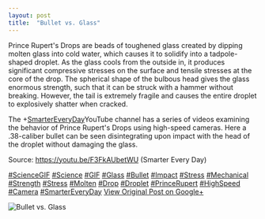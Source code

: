 ```yaml
---
layout: post
title:  "Bullet vs. Glass"
---
```


Prince Rupert's Drops are beads of toughened glass created by dipping molten glass into cold water, which causes it to solidify into a tadpole-shaped droplet. As the glass cools from the outside in, it produces significant compressive stresses on the surface and tensile stresses at the core of the drop. The spherical shape of the bulbous head gives the glass enormous strength, such that it can be struck with a hammer without breaking. However, the tail is extremely fragile and causes the entire droplet to explosively shatter when cracked.  
  
The +[SmarterEveryDay](https://plus.google.com/108289803974286068198)​​ YouTube channel has a series of videos examining the behavior of Prince Rupert's Drops using high-speed cameras. Here a .38-caliber bullet can be seen disintegrating upon impact with the head of the droplet without damaging the glass.  
  
Source: <https://youtu.be/F3FkAUbetWU> (Smarter Every Day)  
  
[#ScienceGIF](https://plus.google.com/s/%23ScienceGIF/posts) [#Science](https://plus.google.com/s/%23Science/posts) [#GIF](https://plus.google.com/s/%23GIF/posts) [#Glass](https://plus.google.com/s/%23Glass/posts) [#Bullet](https://plus.google.com/s/%23Bullet/posts) [#Impact](https://plus.google.com/s/%23Impact/posts) [#Stress](https://plus.google.com/s/%23Stress/posts) [#Mechanical](https://plus.google.com/s/%23Mechanical/posts) [#Strength](https://plus.google.com/s/%23Strength/posts) [#Stress](https://plus.google.com/s/%23Stress/posts) [#Molten](https://plus.google.com/s/%23Molten/posts) [#Drop](https://plus.google.com/s/%23Drop/posts) [#Droplet](https://plus.google.com/s/%23Droplet/posts) [#PrinceRupert](https://plus.google.com/s/%23PrinceRupert/posts) [#HighSpeed](https://plus.google.com/s/%23HighSpeed/posts) [#Camera](https://plus.google.com/s/%23Camera/posts) [#SmarterEveryDay](https://plus.google.com/s/%23SmarterEveryDay/posts) ﻿
[View Original Post on Google+](https://plus.google.com/+ColinSullender/posts/DbhZLBUHiZP)

![Bullet vs. Glass](https://i.imgur.com/C2EVF7c.gif)
